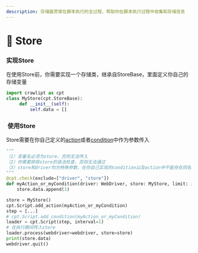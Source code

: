 ```yaml
---
description: 存储器贯穿在脚本执行的全过程，帮助你在脚本执行过程中收集和存储信息
---
```


# 🐻 Store

### 实现Store

在使用Store前，你需要实现一个存储类，继承自StoreBase，里面定义你自己的存储变量

```python
import crawlipt as cpt
class MyStore(cpt.StoreBase):
     def __init__(self):
         self.data = []
```

###  使用Store

Store需要在你自己定义的[action](actions.md#tian-jia-ni-zi-ji-de-action)或者[condition](condition.md#tian-jia-ni-zi-ji-de-condition)中作为参数传入

```python
"""
（1）变量名必须为store，否则无法传入
（2）你需要排除store的语法检查，否则无法通过
（3）store和driver均为特殊参数，在你自己实现的condition以及action中不能存在同名参数
"""
@cpt.check(exclude=["driver", "store"]) 
def myAction_or_myCondition(driver: WebDriver, store: MyStore, limit: int) -> Any:
    store.data.append(1)

store = MyStore()
cpt.Script.add_action(myAction_or_myCondition)
step = [...]
# cpt.Script.add_condition(myAction_or_myCondition)
loader = cpt.Script(step, interval=1)
# 在执行期间传入store
loader.process(webdriver=webdriver, store=store)
print(store.data)
webdriver.quit()
```

